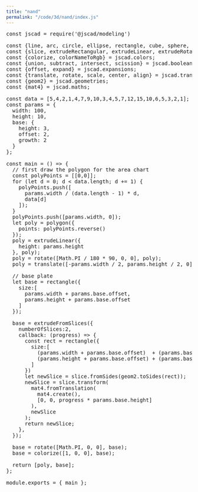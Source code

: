 ```yaml
---
title: "nand"
permalink: "/code/3d/nand/index.js"
---
```

<pre>const jscad = require('@jscad/modeling')

const {line, arc, circle, ellipse, rectangle, cube, sphere, cylinder, cuboid, roundedCuboid, geodesicSphere, ellipsoid, roundedCylinder, cylinderElliptic, torus, polygon, polyhedron} = jscad.primitives;
const {slice, extrudeRectangular, extrudeLinear, extrudeRotate, extrudeFromSlices} = jscad.extrusions;
const {colorize, colorNameToRgb} = jscad.colors;
const {union, subtract, intersect, scission} = jscad.booleans;
const {offset, expand} = jscad.expansions;
const {translate, rotate, scale, center, align} = jscad.transforms;
const {geom2} = jscad.geometries;
const {mat4} = jscad.maths;

const data = [5,4,2,1,4,7,9,10,3,4,5,7,12,15,10,6,5,3,2,1];
const params = {
  width: 100,
  height: 10,
  base: {
    height: 3,
    offset: 2,
    growth: 2
  }
};

const main = () => {
  // first draw the polygon for the area chart
  const polyPoints = [[0,0]];
  for (let d = 0; d < data.length; d += 1) {
    polyPoints.push([
      params.width / (data.length - 1) * d,
      data[d]
    ]);
  }
  polyPoints.push([params.width, 0]);
  let poly = polygon({
    points: polyPoints.reverse()
  });
  poly = extrudeLinear({
    height: params.height
  }, poly);
  poly = rotate([Math.PI / 180 * 90, 0, 0], poly);
  poly = translate([-params.width / 2, params.height / 2, 0], poly);

  // base plate
  let base = rectangle({
    size:[
      params.width + params.base.offset,
      params.height + params.base.offset
    ]
  });

  base = extrudeFromSlices({
    numberOfSlices:2,
    callback: (progress) => {
      const rect = rectangle({
        size:[
          (params.width + params.base.offset)  + (params.base.growth * progress),
          (params.height + params.base.offset) + (params.base.growth * progress)
        ]
      })
      let newSlice = slice.fromSides(geom2.toSides(rect));
      newSlice = slice.transform(
        mat4.fromTranslation(
          mat4.create(),
          [0, 0, progress * params.base.height]
        ),
        newSlice
      );
      return newSlice;
    },
  });

  base = rotate([Math.PI, 0, 0], base);
  base = colorize([1, 0, 0], base);

  return [poly, base];
};

module.exports = { main };
</pre>